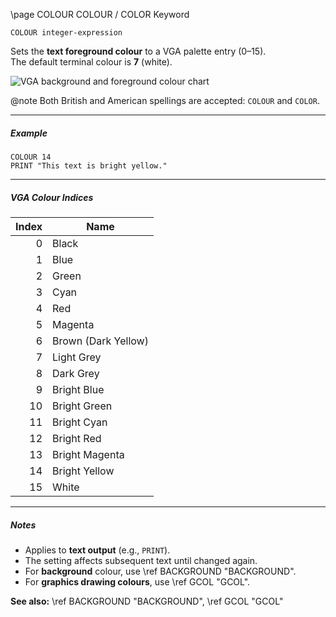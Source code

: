 \page COLOUR COLOUR / COLOR Keyword
```basic
COLOUR integer-expression
```

Sets the **text foreground colour** to a VGA palette entry (0–15).  
The default terminal colour is **7** (white).

![VGA background and foreground colour chart](https://user-images.githubusercontent.com/1556794/234695075-9097ef8c-6d94-4736-ab62-bfdbc7696f0c.png)


@note Both British and American spellings are accepted: `COLOUR` and `COLOR`.

---

##### Example

```basic
COLOUR 14
PRINT "This text is bright yellow."
```

---

##### VGA Colour Indices

| Index | Name                 |
|------:|----------------------|
| 0     | Black                |
| 1     | Blue                 |
| 2     | Green                |
| 3     | Cyan                 |
| 4     | Red                  |
| 5     | Magenta              |
| 6     | Brown (Dark Yellow)  |
| 7     | Light Grey           |
| 8     | Dark Grey            |
| 9     | Bright Blue          |
| 10    | Bright Green         |
| 11    | Bright Cyan          |
| 12    | Bright Red           |
| 13    | Bright Magenta       |
| 14    | Bright Yellow        |
| 15    | White                |

---

##### Notes
- Applies to **text output** (e.g., `PRINT`).  
- The setting affects subsequent text until changed again.  
- For **background** colour, use \ref BACKGROUND "BACKGROUND".
- For **graphics drawing colours**, use \ref GCOL "GCOL".

**See also:**
\ref BACKGROUND "BACKGROUND", \ref GCOL "GCOL"
